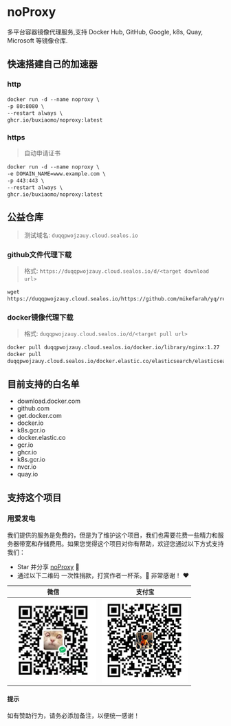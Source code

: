 # noProxy

多平台容器镜像代理服务,支持 Docker Hub, GitHub, Google, k8s, Quay, Microsoft 等镜像仓库.

## 快速搭建自己的加速器

### http

```shell
docker run -d --name noproxy \
-p 80:8080 \
--restart always \
ghcr.io/buxiaomo/noproxy:latest
```

### https

> 自动申请证书

```
docker run -d --name noproxy \
-e DOMAIN_NAME=www.example.com \
-p 443:443 \
--restart always \
ghcr.io/buxiaomo/noproxy:latest
```
## 公益仓库

> 测试域名: `duqqpwojzauy.cloud.sealos.io`

### github文件代理下载

> 格式: `https://duqqpwojzauy.cloud.sealos.io/d/<target download url>`

```shell
wget https://duqqpwojzauy.cloud.sealos.io/https://github.com/mikefarah/yq/releases/download/v4.45.1/yq_linux_amd64
```

### docker镜像代理下载

> 格式: `duqqpwojzauy.cloud.sealos.io/d/<target pull url>`

```shell
docker pull duqqpwojzauy.cloud.sealos.io/docker.io/library/nginx:1.27
docker pull duqqpwojzauy.cloud.sealos.io/docker.elastic.co/elasticsearch/elasticsearch:7.17.9
```

## 目前支持的白名单

- download.docker.com
- github.com
- get.docker.com
- docker.io
- k8s.gcr.io
- docker.elastic.co
- gcr.io
- ghcr.io
- k8s.gcr.io
- nvcr.io
- quay.io

## 支持这个项目
### 用爱发电

我们提供的服务是免费的，但是为了维护这个项目，我们也需要花费一些精力和服务器带宽和存储费用。如果您觉得这个项目对你有帮助，欢迎您通过以下方式支持我们：

* Star 并分享 [noProxy](https://github.com/buxiaomo/noProxy.git) 🚀
* 通过以下二维码 一次性捐款，打赏作者一杯茶。🍵 非常感谢！ ❤️

| 微信 | 支付宝 |
|:--------:|:-------:|
| <img src="images/wxpay.png" width="200" /> | <img src="images/alipay.png" width="200" /> |

#### 提示

如有赞助行为，请务必添加备注，以便统一感谢！